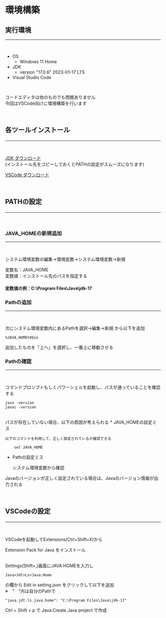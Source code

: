 # 環境構築
## 実行環境
___
<br>

* OS
    * Windows 11 Home
* JDK
    * version "17.0.6" 2023-01-17 LTS
* Visual Studio Code

<br>

コードエディタは他のものでも問題ありません<br>
今回はVSCode向けに環境構築を行います

<br>

## 各ツールインストール<p>
___
<br>

[JDK ダウンロード](https://www.oracle.com/java/technologies/downloads/)<br>
(インストール先をコピーしておくとPATHの設定がスムーズになります)<br>

[VSCode ダウンロード](https://code.visualstudio.com/)<br>

<br>

## PATHの設定<p>
___
<br>

### JAVA_HOMEの新規追加
___
<br>

システム環境変数の編集->環境変数->システム環境変数->新規
<br>

変数名：JAVA_HOME<br>
変数値：インストール先のパスを指定する<br>

#### 変数値の例：C:\Program Files\Java\jdk-17

### Pathの追加
___
<br>

次にシステム環境変数内にあるPathを選択->編集->新規
から以下を追加
<br>

    %JAVA_HOME%¥bin

追加したものを「上へ」を選択し、一番上に移動させる

### Pathの確認
___
<br>

コマンドプロンプトもしくパワーシェルを起動し、パスが通っていることを確認する<br>

    java -version
    javac -version

<br>
パスが存在していない場合、以下の原因が考えられる
* JAVA_HOMEの設定ミス 

    以下のコマンドを利用して、正しく設定されているか確認できる

        set JAVA_HOME

* Pathの設定ミス

    システム環境変数から確認
    
Javaのバージョンが正しく設定されている場合は、Javaのバージョン情報が出力される

<br>

## VSCodeの設定<p>
___
<br>

VSCodeを起動してExtensions(Ctrl+Shift+X)から

Extension Pack for Java をインストール

<br>
Settings(Shift+,)画面にJAVA HOMEを入力し<p>

    Java>Jdt>Ls>Java:Home

の欄から Edit in setting.json をクリックして以下を追加<br>
※　“　”内は自分のPathで

    "java.jdt.ls.java.home": "C:\Program Files\Java\jdk-17"

Ctrl + Shift + p で Java:Create Java project で作成